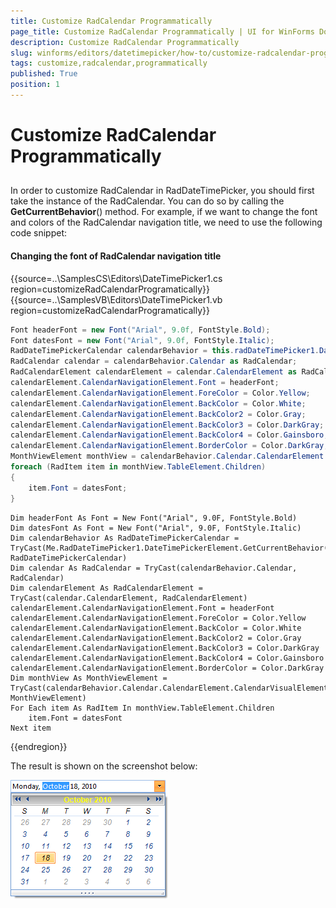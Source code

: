 ```yaml
---
title: Customize RadCalendar Programmatically
page_title: Customize RadCalendar Programmatically | UI for WinForms Documentation
description: Customize RadCalendar Programmatically
slug: winforms/editors/datetimepicker/how-to/customize-radcalendar-programmatically
tags: customize,radcalendar,programmatically
published: True
position: 1
---
```


# Customize RadCalendar Programmatically
 
## 

In order to customize RadCalendar in RadDateTimePicker, you should first take the instance of the RadCalendar. You can do so by calling the __GetCurrentBehavior__() method. For example, if we want to change the font and colors of the RadCalendar navigation title, we need to use the following code snippet:

#### Changing the font of RadCalendar navigation title 
 
{{source=..\SamplesCS\Editors\DateTimePicker1.cs region=customizeRadCalendarProgramatically}} 
{{source=..\SamplesVB\Editors\DateTimePicker1.vb region=customizeRadCalendarProgramatically}} 

````C#
Font headerFont = new Font("Arial", 9.0f, FontStyle.Bold);
Font datesFont = new Font("Arial", 9.0f, FontStyle.Italic);
RadDateTimePickerCalendar calendarBehavior = this.radDateTimePicker1.DateTimePickerElement.GetCurrentBehavior() as RadDateTimePickerCalendar;
RadCalendar calendar = calendarBehavior.Calendar as RadCalendar;
RadCalendarElement calendarElement = calendar.CalendarElement as RadCalendarElement;
calendarElement.CalendarNavigationElement.Font = headerFont;
calendarElement.CalendarNavigationElement.ForeColor = Color.Yellow;
calendarElement.CalendarNavigationElement.BackColor = Color.White;
calendarElement.CalendarNavigationElement.BackColor2 = Color.Gray;
calendarElement.CalendarNavigationElement.BackColor3 = Color.DarkGray;
calendarElement.CalendarNavigationElement.BackColor4 = Color.Gainsboro;
calendarElement.CalendarNavigationElement.BorderColor = Color.DarkGray;
MonthViewElement monthView = calendarBehavior.Calendar.CalendarElement.CalendarVisualElement as MonthViewElement;
foreach (RadItem item in monthView.TableElement.Children)
{
    item.Font = datesFont;
}

````
````VB.NET
Dim headerFont As Font = New Font("Arial", 9.0F, FontStyle.Bold)
Dim datesFont As Font = New Font("Arial", 9.0F, FontStyle.Italic)
Dim calendarBehavior As RadDateTimePickerCalendar = TryCast(Me.RadDateTimePicker1.DateTimePickerElement.GetCurrentBehavior(), RadDateTimePickerCalendar)
Dim calendar As RadCalendar = TryCast(calendarBehavior.Calendar, RadCalendar)
Dim calendarElement As RadCalendarElement = TryCast(calendar.CalendarElement, RadCalendarElement)
calendarElement.CalendarNavigationElement.Font = headerFont
calendarElement.CalendarNavigationElement.ForeColor = Color.Yellow
calendarElement.CalendarNavigationElement.BackColor = Color.White
calendarElement.CalendarNavigationElement.BackColor2 = Color.Gray
calendarElement.CalendarNavigationElement.BackColor3 = Color.DarkGray
calendarElement.CalendarNavigationElement.BackColor4 = Color.Gainsboro
calendarElement.CalendarNavigationElement.BorderColor = Color.DarkGray
Dim monthView As MonthViewElement = TryCast(calendarBehavior.Calendar.CalendarElement.CalendarVisualElement, MonthViewElement)
For Each item As RadItem In monthView.TableElement.Children
    item.Font = datesFont
Next item

````

{{endregion}} 
 

The result is shown on the screenshot below:

![editors-datetimepicker-how-to-customize-radcalendar-programmatically 001](images/editors-datetimepicker-how-to-customize-radcalendar-programmatically001.png)


